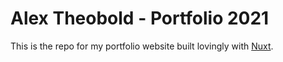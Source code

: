 # Alex Theobold - Portfolio 2021

This is the repo for my portfolio website built lovingly with [Nuxt](https://nuxtjs.org/).


